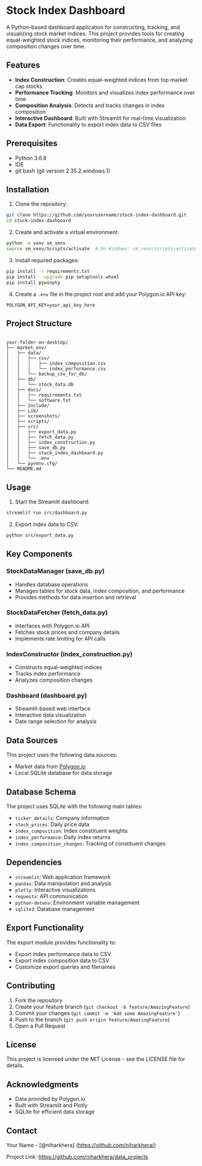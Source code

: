 # Stock Index Dashboard

A Python-based dashboard application for constructing, tracking, and visualizing stock market indices. This project provides tools for creating equal-weighted stock indices, monitoring their performance, and analyzing composition changes over time.

## Features

- **Index Construction**: Creates equal-weighted indices from top market cap stocks
- **Performance Tracking**: Monitors and visualizes index performance over time
- **Composition Analysis**: Detects and tracks changes in index composition
- **Interactive Dashboard**: Built with Streamlit for real-time visualization
- **Data Export**: Functionality to export index data to CSV files
  

## Prerequisites

- Python 3.6.8
- IDE
- git bash (git version 2.35.2.windows.1)

## Installation

1. Clone the repository:
```bash
git clone https://github.com/yourusername/stock-index-dashboard.git
cd stock-index-dashboard
```

2. Create and activate a virtual environment:
```bash
python -m venv sm_venv
source sm_venv/Scripts/activate  # On Windows: sm_venv\Scripts\activate
```

3. Install required packages:
```bash
pip install -r requirements.txt
pip install --upgrade pip setuptools wheel
pip install pywinpty
```

4. Create a `.env` file in the project root and add your Polygon.io API key:
```
POLYGON_API_KEY=your_api_key_here
```


## Project Structure

```

your-folder-on-desktop/
├── market_env/
│   ├── data/
│   │   ├── csv/
│   │   │   ├── index_composition.csv
│   │   │   └── index_performance.csv
│   │   └── backup_csv_for_db/
│   ├── db/
│   │   └── stock_data.db
│   ├── docs/
│   │   ├── requirements.txt
│   │   └── software.txt
│   ├── Include/
│   ├── Lib/
│   ├── screenshots/
│   ├── scripts/
│   ├── src/
│   │   ├── export_data.py
│   │   ├── fetch_data.py
│   │   ├── index_construction.py
│   │   ├── save_db.py
│   │   ├── stock_index_dashboard.py
│   │   └── .env
│   └── pyvenv.cfg/
└── README.md

```

## Usage

1. Start the Streamlit dashboard:
```bash
streamlit run src/dashboard.py
```

2. Export index data to CSV:
```bash
python src/export_data.py
```

## Key Components

### StockDataManager (save_db.py)
- Handles database operations
- Manages tables for stock data, index composition, and performance
- Provides methods for data insertion and retrieval

### StockDataFetcher (fetch_data.py)
- Interfaces with Polygon.io API
- Fetches stock prices and company details
- Implements rate limiting for API calls

### IndexConstructor (index_construction.py)
- Constructs equal-weighted indices
- Tracks index performance
- Analyzes composition changes

### Dashboard (dashboard.py)
- Streamlit-based web interface
- Interactive data visualization
- Date range selection for analysis

## Data Sources

This project uses the following data sources:
- Market data from [Polygon.io](https://polygon.io/)
- Local SQLite database for data storage

## Database Schema

The project uses SQLite with the following main tables:
- `ticker_details`: Company information
- `stock_prices`: Daily price data
- `index_composition`: Index constituent weights
- `index_performance`: Daily index returns
- `index_composition_changes`: Tracking of constituent changes

## Dependencies

- `streamlit`: Web application framework
- `pandas`: Data manipulation and analysis
- `plotly`: Interactive visualizations
- `requests`: API communication
- `python-dotenv`: Environment variable management
- `sqlite3`: Database management

## Export Functionality

The export module provides functionality to:
- Export index performance data to CSV
- Export index composition data to CSV
- Customize export queries and filenames

## Contributing

1. Fork the repository
2. Create your feature branch (`git checkout -b feature/AmazingFeature`)
3. Commit your changes (`git commit -m 'Add some AmazingFeature'`)
4. Push to the branch (`git push origin feature/AmazingFeature`)
5. Open a Pull Request

## License

This project is licensed under the MIT License - see the LICENSE file for details.

## Acknowledgments

- Data provided by Polygon.io
- Built with Streamlit and Plotly
- SQLite for efficient data storage

## Contact

Your Name - [@niharkhera] (https://github.com/niharkhera/)

Project Link: https://github.com/niharkhera/data_projects
